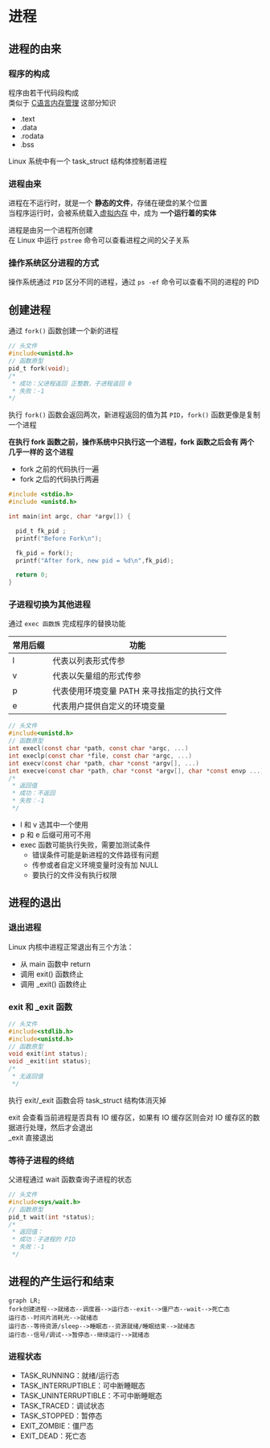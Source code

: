 # 进程

## 进程的由来

### 程序的构成

程序由若干代码段构成\
类似于 [C语言内存管理](../../../../../../语言和脚本/编程语言/C系语言/C语言/c语言内存管理.md) 这部分知识

- .text
- .data
- .rodata
- .bss

Linux 系统中有一个 task_struct 结构体控制着进程

### 进程由来

进程在不运行时，就是一个 **静态的文件**，存储在硬盘的某个位置\
当程序运行时，会被系统载入[虚拟内存](../../内核驱动编程/书上内容笔记/Linux_物理地址与虚拟地址.md) 中，成为 **一个运行着的实体**

进程是由另一个进程所创建\
在 Linux 中运行 `pstree` 命令可以查看进程之间的父子关系

### 操作系统区分进程的方式

操作系统通过 `PID` 区分不同的进程，通过 `ps -ef` 命令可以查看不同的进程的 PID

## 创建进程

通过 `fork()` 函数创建一个新的进程

```c
// 头文件
#include<unistd.h>
// 函数原型
pid_t fork(void);
/* 
 * 成功：父进程返回 正整数，子进程返回 0
 * 失败：-1
*/
```

执行 `fork()` 函数会返回两次，新进程返回的值为其 `PID`，`fork()` 函数更像是复制一个进程

**在执行 fork 函数之前，操作系统中只执行这一个进程，fork 函数之后会有 两个 几乎一样的 这个进程**

- fork 之前的代码执行一遍
- fork 之后的代码执行两遍

```c
#include <stdio.h>
#include <unistd.h>

int main(int argc, char *argv[]) {

  pid_t fk_pid ;
  printf("Before Fork\n");

  fk_pid = fork();
  printf("After fork, new pid = %d\n",fk_pid);

  return 0;
}
```

### 子进程切换为其他进程

通过 `exec 函数族` 完成程序的替换功能

| 常用后缀 | 功能                       |
| ---- | ------------------------ |
| l    | 代表以列表形式传参                |
| v    | 代表以矢量组的形式传参              |
| p    | 代表使用环境变量 PATH 来寻找指定的执行文件 |
| e    | 代表用户提供自定义的环境变量           |

```c
// 头文件
#include<unistd.h>
// 函数原型
int execl(const char *path, const char *argc, ...)
int execlp(const char *file, const char *argc, ...)
int execv(const char *path, char *const *argv[], ...)
int execve(const char *path, char *const *argv[], char *const envp ...)
/* 
 * 返回值
 * 成功：不返回
 * 失败：-1
 */
```

- l 和 v 选其中一个使用
- p 和 e 后缀可用可不用
- exec 函数可能执行失败，需要加测试条件
  - 错误条件可能是新进程的文件路径有问题
  - 传参或者自定义环境变量时没有加 NULL
  - 要执行的文件没有执行权限

## 进程的退出

### 退出进程

Linux 内核中进程正常退出有三个方法：

- 从 main 函数中 return
- 调用 exit() 函数终止
- 调用 _exit() 函数终止

### exit 和 _exit 函数

```c
// 头文件
#include<stdlib.h>
#include<unistd.h>
// 函数原型
void exit(int status);
void _exit(int status);
/* 
 * 无返回值
 */
```

执行 exit/_exit 函数会将 task_struct 结构体消灭掉

exit 会查看当前进程是否具有 IO 缓存区，如果有 IO 缓存区则会对 IO 缓存区的数据进行处理，然后才会退出\
_exit 直接退出

### 等待子进程的终结

父进程通过 wait 函数查询子进程的状态

```c
// 头文件
#include<sys/wait.h>
// 函数原型
pid_t wait(int *status);
/*
 * 返回值：
 * 成功：子进程的 PID
 * 失败：-1
 */
```

## 进程的产生运行和结束

```mermaid
graph LR;
fork创建进程-->就绪态--调度器-->运行态--exit-->僵尸态--wait-->死亡态
运行态--时间片消耗光-->就绪态
运行态--等待资源/sleep-->睡眠态--资源就绪/睡眠结束-->就绪态
运行态--信号/调试-->暂停态--继续运行-->就绪态
```

### 进程状态

- TASK_RUNNING：就绪/运行态
- TASK_INTERRUPTIBLE：可中断睡眠态
- TASK_UNINTERRUPTIBLE：不可中断睡眠态
- TASK_TRACED：调试状态
- TASK_STOPPED：暂停态
- EXIT_ZOMBIE：僵尸态
- EXIT_DEAD：死亡态

